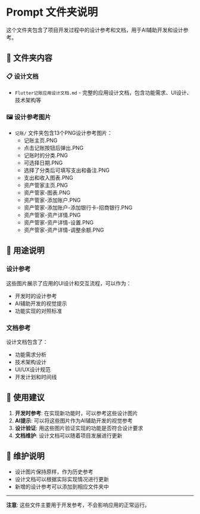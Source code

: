 # Prompt 文件夹说明

这个文件夹包含了项目开发过程中的设计参考和文档，用于AI辅助开发和设计参考。

## 📁 文件夹内容

### 📋 设计文档
- `Flutter记账应用设计文档.md` - 完整的应用设计文档，包含功能需求、UI设计、技术架构等

### 🖼️ 设计参考图片
- `记账/` 文件夹包含13个PNG设计参考图片：
  - 记账主页.PNG
  - 点击记账按钮后弹出.PNG
  - 记账时的分类.PNG
  - 可选择日期.PNG
  - 选择了分类后可填写支出和备注.PNG
  - 支出和收入图表.PNG
  - 资产管家主页.PNG
  - 资产管家-图表.PNG
  - 资产管家-添加账户.PNG
  - 资产管家-添加账户-添加银行卡-招商银行.PNG
  - 资产管家-资产详情.PNG
  - 资产管家-资产详情-设置.PNG
  - 资产管家-资产详情-调整余额.PNG

## 🎯 用途说明

### 设计参考
这些图片展示了应用的UI设计和交互流程，可以作为：
- 开发时的设计参考
- AI辅助开发的视觉提示
- 功能实现的对照标准

### 文档参考
设计文档包含了：
- 功能需求分析
- 技术架构设计
- UI/UX设计规范
- 开发计划和时间线

## 📝 使用建议

1. **开发时参考**: 在实现新功能时，可以参考这些设计图片
2. **AI提示**: 可以将这些图片作为AI辅助开发的视觉参考
3. **设计验证**: 用这些图片验证实现的功能是否符合设计要求
4. **文档维护**: 设计文档可以随着项目发展进行更新

## 🔄 维护说明

- 设计图片保持原样，作为历史参考
- 设计文档可以根据实际实现情况进行更新
- 新增的设计参考可以添加到相应文件夹中

---

**注意**: 这些文件主要用于开发参考，不会影响应用的正常运行。 